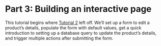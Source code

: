 # Part 3: Building an interactive page

This tutorial begins where [Tutorial 2](https://docs.google.com/document/d/1MF52io4nymFJoeAoKQnOlovHMtwh5qbk0kRb9rNU1fI/edit#heading=h.40i6tula7jnz) left off. We’ll set up a form to edit a product’s details, populate the form with default values, get a quick introduction to setting up a database query to update the product’s details, and trigger multiple actions after submitting the form.

